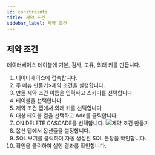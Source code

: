 ```yaml
---
id: constraints
title: 제약 조건
sidebar_label: 제약 조건
---
```


## 제약 조건

데이터베이스 테이블에 기본, 검사, 고유, 외래 키를 만듭니다.

1. 데이터베이스에 접속합니다.
2. 주 메뉴 만들기>제약 조건을 실행합니다.
3. 만들 제약 조건 이름을 입력하고 스키마를 선택합니다.
4. 테이블을 선택합니다.
5. 제약 조건 탭에서 외래 키를 선택합니다.
6. 대상 테이블 열을 선택하고 Add를 클릭합니다.
7. ON DELETE CASCADE를 선택합니다.
![제약 조건 만들기](https://s3.ap-northeast-2.amazonaws.com/sqlgate-manual-content/5890F617613D7302E6608E840EBF7879.jpg)
8. 옵션 탭에서 옵션들을 설정합니다.
9. SQL 보기를 클릭하여 자동 생성된 SQL 문장을 확인합니다.
10. 확인을 클릭하여 실행 결과를 확인합니다.


